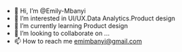 - 👋 Hi, I’m @Emily-Mbanyi
- 👀 I’m interested in UI/UX.Data Analytics.Product design
- 🌱 I’m currently learning Product design
- 💞️ I’m looking to collaborate on ...
- 📫 How to reach me emimbanyi@gmail.com

<!---
Emily-Mbanyi/Emily-Mbanyi is a ✨ special ✨ repository because its `README.md` (this file) appears on your GitHub profile.
You can click the Preview link to take a look at your changes.
--->
